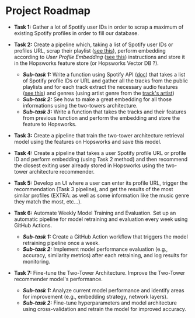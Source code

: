 # Project Roadmap

- **Task 1:** Gather a lot of Spotify user IDs in order to scrap a maximum of existing Spotify profiles in order to fill our database.

- **Task 2:** Create a pipeline which, taking a list of Spotify user IDs or profiles URL, scrap their playlist ([see this](https://developer.spotify.com/documentation/web-api/reference/get-list-users-playlists)), perform embedding according to *User Profile Embedding* ([see this](./user_profile_embedding.md)) instructions and store it in the Hopsworks feature store (or Hopsworks Vector DB ?).
	- ***Sub-task 1:*** Write a function using Spotify API ([doc](https://developer.spotify.com/documentation/web-api)) that takes a list of Spotify profile IDs or URL and gather all the tracks from the public playlists and for each track extract the necessary audio features ([see this](https://developer.spotify.com/documentation/web-api/reference/get-audio-features)) and genres (using artist genre from the [track's artist](https://developer.spotify.com/documentation/web-api/reference/get-an-artist))
	- ***Sub-task 2:*** See how to make a great embedding for all those informations using the two-towers architecture.
	- ***Sub-task 3:*** Write a function that takes the tracks and their features from previous function and perform the embedding and store the feature to Hopsworks.

- **Task 3:** Create a pipeline that train the two-tower architecture retrieval model using the features on Hopsworks and save this model.

- **Task 4:** Create a pipeline that takes a user Spotify profile URL or profile ID and perform embedding (using Task 2 method) and then recommend the closest exiting user already stored in Hopsworks using the two-tower architecture recommender.

- **Task 5:** Develop an UI where a user can enter its profile URL, trigger the recommendation (Task 3 pipeline), and get the results of the most similar profiles (EXTRA: as well as some information like the music genre they match the most, etc...).

- **Task 6:** Automate Weekly Model Training and Evaluation. Set up an automatic pipeline for model retraining and evaluation every week using GitHub Actions.
    - ***Sub-task 1:*** Create a GitHub Action workflow that triggers the model retraining pipeline once a week.
    - ***Sub-task 2:*** Implement model performance evaluation (e.g., accuracy, similarity metrics) after each retraining, and log results for monitoring.

- **Task 7:** Fine-tune the Two-Tower Architecture. Improve the Two-Tower recommender model's performance.
    - ***Sub-task 1:*** Analyze current model performance and identify areas for improvement (e.g., embedding strategy, network layers).
    - ***Sub-task 2:*** Fine-tune hyperparameters and model architecture using cross-validation and retrain the model for improved accuracy.
